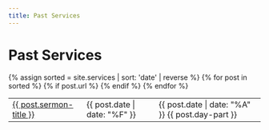 ```yaml
---
title: Past Services
---
```


# Past Services

<!-- <ul> -->
<table>
  {% assign sorted = site.services | sort: 'date' | reverse %}
  {% for post in sorted %}
    {% if post.url %}
        <!-- <li> -->
        <tr>
          <td><a href="{{ post.url }}">{{ post.sermon-title }}</a></td>
          <td>{{ post.date | date: "%F" }}</td>
          <td>{{ post.date | date: "%A" }} {{ post.day-part }}</td>
        </tr>
        <!-- </li> -->
    {% endif %}
  {% endfor %}
</table>
<!-- </ul> -->